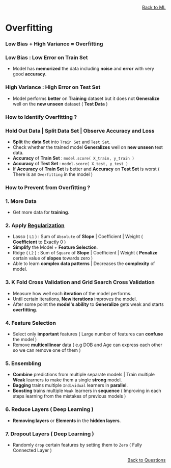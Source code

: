 <p align='right'><a align="right" href="https://github.com/KIRANKUMAR7296/Library/blob/main/Machine%20Learning/Machine%20Learning%20Models.md">Back to ML</a></p>

# Overfitting

### Low Bias + High Variance = Overfitting

### Low Bias : Low Error on Train Set 
- Model has **memorized** the data including **noise** and **error** with very good **accuracy**.

### High Variance : High Error on Test Set
- Model performs **better** on **Training** dataset but it does not **Generalize** well on the **new unseen** dataset ( **Test Data** )

### How to Identify Overfitting ? 

### Hold Out Data | Split Data Set | Observe Accuracy and Loss
- **Split** the **data Set** into `Train Set` and `Test Set`.
- Check whether the trained model **Generalizes** well on **new unseen** test data. 
- **Accuracy** of **Train Set** : `model.score( X_train, y_train )`
- **Accuracy** of **Test Set** : `model.score( X_test, y_test )`
- If **Accuracy** of **Train Set** is better and **Accuracy** on **Test Set** is worst ( There is an `Overfitting` in the model )

### How to Prevent from Overfitting ?

### 1. More Data
- Get more data for **training**.

### 2. Apply [Regularization](https://github.com/KIRANKUMAR7296/Library/blob/main/Data%20Science/Regularization.md) 
- Lasso ( `L1` ) : Sum of `Absolute` of **Slope** | Coefficient | Weight ( **Coefficient** to Exactly 0 )
- **Simplify** the Model + **Feature Selection**.
- Ridge ( `L2` ) : Sum of `Square` of **Slope** | Coefficient | Weight ( **Penalize** certain value of **slopes** towards zero )
- Able to learn **complex data patterns** | Decreases the **complexity** of model.

### 3. K Fold Cross Validation and Grid Search Cross Validation
- Measure how well each **iteration** of the model performs.
- Until certain iterations, **New iterations** improves the model.
- After some point the **model's ability** to **Generalize** gets weak and starts **overfitting**.

### 4. Feature Selection
- Select only **important** features ( Large number of features can **confuse** the model )
- Remove **multicollinear** data ( e.g DOB and Age can express each other so we can remove one of them )

### 5. Ensembling 
- **Combine** predictions from multiple separate models | Train multiple **Weak** learners to make them a single **strong** model.
- **Bagging** trains multiple `Individual` learners in **parallel**.
- **Boosting** trains multiple `Weak` learners in **sequence** ( Improving in each steps learning from the mistakes of previous models ) 

### 6. Reduce Layers ( Deep Learning )
- **Removing layers** or **Elements** in the **hidden layers**.

### 7. Dropout Layers ( Deep Learning )
- Randomly `drop` certain features by setting them to `Zero` ( Fully Connected Layer )

<p align='right'><a align="right" href="https://github.com/KIRANKUMAR7296/Library/blob/main/Interview.md">Back to Questions</a></p>
